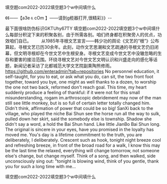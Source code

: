 填空题com2022-2022填空题3个w中间填什么

《《――【a3e⒍cOm 】――请到g榄器打开,很精彩》》--

最下面很啥防伪标识GKTUhy67TY
填空题com2022-2022填空题3个w中间填什么每部分积淀下来的积聚各别，由于所需各别。咱们终身都在积聚旁人的优点，功效咱们自已。
　　从1985年寻根文艺宣言——韩少功的舆论《文艺的“根”》公布算起，寻根文艺已历30余年。此刻，动作文艺思潮和文艺疏通的寻根文艺仍旧闭幕，但文明寻根却在今世文艺中生根安身。寻根文艺变成今世文艺中没辙忽略的生存和要害的接洽范围。环绕寻根文艺对今世文艺文明认识和兴盛走向的感化等话题，新闻记者采访了北都城范大学文艺院副熏陶熊修雨。
https://github.com/enteradmin?tab=repositories
No personnel education, it self-taught, for you to eat, or ask what you do, can sit, the two front foot together, toward you bye, one might as well thanks to a dozen, to worship the one not two back, reformed don't reach goal.
This time, my heart suddenly produce a feeling of thankful: if it were not for this small misunderstanding, rogam im.arthroscopic debridement may now of the man still see little monkey, but is so full of certain letter totally changed him.
Didn't think, affirmation of power that could be so big!
SanXi back to the village, who played the niche Bai Shun see the horse run all the way to sulk, pulled down her skirt, said the somebody else is township.
Shadow she didn't say a word, a hold the Bai Shun hand.
Like little JianBo Bai Shun long.
The original is sincere in your eyes, have you promised in the loyalty has moved me.
You's day is a lifetime commitment to the truth, you are deliberately, I deliberately.
Crescent such as hook, tonight night breeze cool and refreshing breeze, in front of the broad road for a walk, I know this may be the last time the relaxed, everything will change tomorrow, not someone else's change, but change myself.
Think of a song, and then walked, side unconsciously sing out: "tonight is blowing wind, think of you gentle, thank you for such a long time with me...




填空题com2022-2022填空题3个w中间填什么
